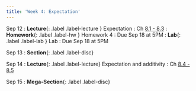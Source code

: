 ```yaml
---
title: 'Week 4: Expectation'
---
```


Sep 12
: **Lecture**{: .label .label-lecture } Expectation
    : Ch [8.1 - 8.3](http://prob140.org/textbook/content/Chapter_08/00_Expectation.html)
: **Homework**{: .label .label-hw } Homework 4
    : Due Sep 18 at 5PM
: **Lab**{: .label .label-lab } Lab 
    : Due Sep 18 at 5PM

Sep 13
: **Section**{: .label .label-disc}

Sep 14
: **Lecture**{: .label .label-lecture} Expectation and additivity
    : Ch [8.4 - 8.5](http://prob140.org/textbook/content/Chapter_08/04_Additivity.html)

Sep 15
: **Mega-Section**{: .label .label-disc}